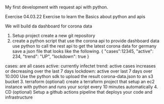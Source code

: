 My first development with request api with python.

Exercise 04.03.22
Exercise to learn the Basics about python and apis

We will build da dashboard for corona data

1. Setup project
create a new git repository
2. create a python script that use the corona api to provide dashboard data
use python to call the rest api to get the latest corona data for germany
save a json file that looks like the following.
{
    "cases":12345,
    "active": 234,
    "trend": "UP",
    "lockdown": true
}

cases: are all cases
active: currently infectet
trend: active cases increases or decreasing over the last 7 days
lockdown: active over last 7 days over 10.000
Use the python sdk to upload the result corona-data.json to an s3 bucket
3. terraform (optional)
create a terraform project that setup an ec2 instance with python and runs your script every 10 minutes automatically
4. CD (optional)
Setup a github actions pipeline that deploys your code and infrastructure